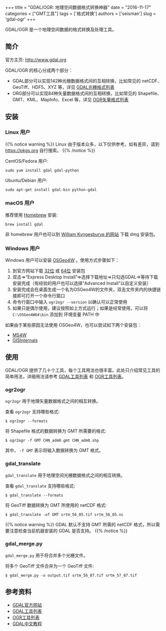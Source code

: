 +++
title = "GDAL/OGR: 地理空间数据格式转换神器"
date = "2016-11-17"
categories = ["GMT工具"]
tags = ['格式转换']
authors = ['seisman']
slug = 'gdal-ogr'
+++

GDAL/OGR 是一个地理空间数据的格式转换及处理工具。

## 简介

官方主页: http://www.gdal.org

GDAL/OGR 的核心分成两个部分：

- GDAL部分可以实现142种光栅数据格式间的互相转换，比如常见的 netCDF、GeoTiff、HDF5、XYZ 等，详见 [GDAL光栅格式列表](http://www.gdal.org/formats_list.html)
- ORG部分可以实现84种矢量数据格式间的互相转换，比如常见的 Shapefile、GMT、KML、MapInfo、Excel 等，详见 [OGR矢量格式列表](http://www.gdal.org/ogr_formats.html)

## 安装

### Linux 用户

{{% notice warning %}}
Linux 由于版本众多，以下仅供参考。如有差异，请到 https://pkgs.org 自行搜索。
{{% /notice %}}

CentOS/Fedora 用户:

    sudo yum install gdal gdal-python

Ubuntu/Debian 用户:

    sudo apt-get install gdal-bin python-gdal

### macOS 用户

推荐使用 [Homebrew](http://brew.sh/) 安装:

    brew install gdal

非 homebrew 用户也可以到 [William Kyngesburye 的网站](http://www.kyngchaos.com/software/frameworks) 下载 dmg 安装包。

### Windows 用户

Windows 用户可以安装 [OSGeo4W](https://trac.osgeo.org/osgeo4w/) 。使用方式步骤如下：

1. 到官方网站下载 [32位](http://download.osgeo.org/osgeo4w/osgeo4w-setup-x86.exe) 或 [64位](http://download.osgeo.org/osgeo4w/osgeo4w-setup-x86_64.exe) 安装包
2. 双击=>“Express Desktop Install”=>选择下载地址=>只勾选GDAL=>等待下载安装完成（有经验的用户也可以选择“Advanced Install”以自定义安装）
3. 安装完成会在桌面生成一个名为OSGeo4W的文件夹，双击文件夹内的快捷链接即可打开一个命令行窗口
4. 命令行窗口中输入 `ogr2ogr --version` 以确认可以正常使用
5. 如果只是偶尔使用，建议按照如上方式运行；如果是经常使用，可以将 `C:\OSGeo4W64\bin` 添加到 环境变量 PATH 中

如果由于某些原因无法使用 OSGeo4W，也可以尝试如下两个安装包：

- [MS4W](http://www.ms4w.com/)
- [GISInternals](http://www.gisinternals.com/)

## 使用

GDAL/OGR 提供了几十个工具，每个工具用法也很丰富。此处只介绍常见工具的简单用法，详细用法请参考 [GDAL工具列表](http://www.gdal.org/gdal_utilities.html) 和 [OGR工具列表](http://www.gdal.org/ogr_utilities.html)。

### ogr2ogr

`ogr2ogr` 用于地理矢量数据格式之间的相互转换。

查看 `ogr2ogr` 支持哪些格式:

    $ ogr2ogr --formats

将 Shapefile 格式的数据转换为 GMT 所需要的格式:

    $ ogr2ogr -f GMT CHN_adm0.gmt CHN_adm0.shp

其中， `-f GMT` 表示将输入数据转换为 GMT 格式。

### gdal_translate

`gdal_translate` 用于地理空间光栅数据格式之间的相互转换。

查看 `gdal_translate` 支持哪些格式:

    $ gdal_translate --formats


将 GeoTiff 数据转换为 GMT 所使用的 netCDF 格式:

    $ gdal_translate -of GMT srtm_56_05.tif srtm_56_05.nc

{{% notice warning %}}
GDAL 默认不支持 GMT 所需的 netCDF 格式，所以需要注意检查当前机器安装的 GDAL 是否支持。
{{% /notice %}}

### gdal_merge.py

`gdal_merge.py` 用于将合并多个光栅文件。

将多个 GeoTiff 文件合并为一个 GeoTiff 文件:

    $ gdal_merge.py -o output.tif srtm_56_07.tif srtm_57_07.tif

## 参考资料

- [GDAL官方网站](http://www.gdal.org/)
- [GDAL工具列表](http://www.gdal.org/gdal_utilities.html)
- [OGR工具列表](http://www.gdal.org/ogr_utilities.html)
- [GDAL中文教程](http://headfirst-gdal.readthedocs.io/en/latest/index.html)
